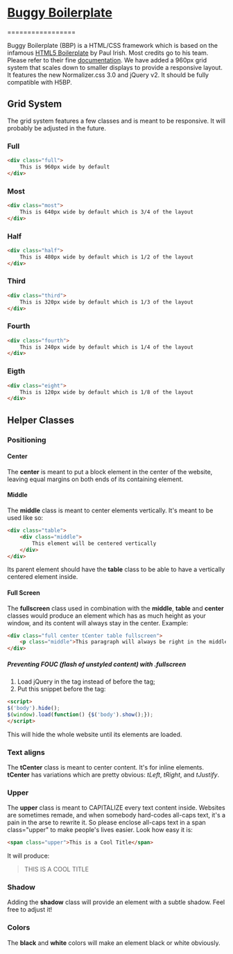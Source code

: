 # [Buggy Boilerplate](https://github.com/VPenkov/buggy-boilerplate)
=================

Buggy Boilerplate (BBP) is a HTML/CSS framework which is based on the infamous [HTML5 Boilerplate](http://html5boilerplate.com) by Paul Irish. Most credits go to his team. Please refer to their fine [documentation](https://github.com/h5bp/html5-boilerplate/blob/master/doc/TOC.md).
We have added a 960px grid system that scales down to smaller displays to provide a responsive layout.
It features the new Normalizer.css 3.0 and jQuery v2.
It should be fully compatible with H5BP.

## Grid System
The grid system features a few classes and is meant to be responsive. It will probably be adjusted in the future.

### Full
```html
<div class="full">
	This is 960px wide by default
</div>
```

### Most
```html
<div class="most">
	This is 640px wide by default which is 3/4 of the layout
</div>
```

### Half
```html
<div class="half">
	This is 480px wide by default which is 1/2 of the layout
</div>
```

### Third
```html
<div class="third">
	This is 320px wide by default which is 1/3 of the layout
</div>
```

### Fourth
```html
<div class="fourth">
	This is 240px wide by default which is 1/4 of the layout
</div>
```

### Eigth
```html
<div class="eight">
	This is 120px wide by default which is 1/8 of the layout
</div>
```

## Helper Classes

### Positioning
#### Center
The __center__ is meant to put a block element in the center of the website, leaving equal margins on both ends of its containing element.

#### Middle
The __middle__ class is meant to center elements vertically. It's meant to be used like so:
```html
<div class="table">
	<div class="middle">
		This element will be centered vertically
	</div>
</div>
```
Its parent element should have the __table__ class to be able to have a vertically centered element inside.

#### Full Screen
The __fullscreen__ class used in combination with the __middle__, __table__ and __center__ classes would produce an element which has as much height as your window, and its content will always stay in the center.
Example:
```html
<div class="full center tCenter table fullscreen">
    <p class="middle">This paragraph will always be right in the middle of your page.</p>
</div>
```

##### Preventing FOUC (flash of unstyled content) with .fullscreen
1) Load jQuery in the <head> tag instead of before the </body> tag;
2) Put this snippet before the </body> tag:
```html
<script>
$('body').hide();
$(window).load(function() {$('body').show();});
</script>
```
This will hide the whole website until its elements are loaded.

### Text aligns
The __tCenter__ class is meant to center content. It's for inline elements.
__tCenter__ has variations which are pretty obvious: _tLeft_, _tRight_, and _tJustify_.

### Upper
The __upper__ class is meant to CAPITALIZE every text content inside.
Websites are sometimes remade, and when somebody hard-codes all-caps text, it's a pain in the arse to rewrite it. So please enclose all-caps text in a span class="upper" to make people's lives easier. 
Look how easy it is:
```html
<span class="upper">This is a Cool Title</span>
```
It will produce:
> THIS IS A COOL TITLE

### Shadow
Adding the __shadow__ class will provide an element with a subtle shadow. Feel free to adjust it!

### Colors
The __black__ and __white__ colors will make an element black or white obviously.